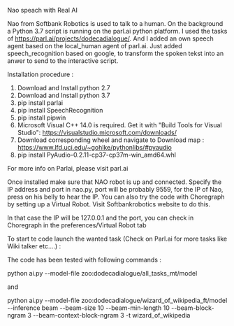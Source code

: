 Nao speach with Real AI

Nao from Softbank Robotics is used to talk to a human.  On the background a Python 3.7 script is running on the parl.ai python platform.  I used the tasks of https://parl.ai/projects/dodecadialogue/​.
And I added an own speech agent based on the local_human agent of parl.ai.  Just added speech_recognition based on google, to transform the spoken tekst into an anwer to send to the interactive script.


Installation procedure :

1. Download and Install python 2.7
2. Download and Install python 3.7
3. pip install parlai
4. pip install SpeechRecognition
5. pip install pipwin
6. Microsoft Visual C++ 14.0 is required. Get it with "Build Tools for Visual Studio": https://visualstudio.microsoft.com/downloads/
7. Download corresponding wheel and navigate to Download map :  https://www.lfd.uci.edu/~gohlke/pythonlibs/#pyaudio
8. pip install PyAudio-0.2.11-cp37-cp37m-win_amd64.whl


For more info on Parlai, please visit parl.ai

Once installed make sure that NAO robot is up and connected. Specify the IP address and port in nao.py, port will be probably 9559, for the IP of Nao, press on his belly to hear the IP.
You can also try the code with Choregraph by setting up a Virtual Robot.  Visit Softbankrobotics website to do this.

In that case the IP will be 127.0.0.1 and the port, you can check in Choregraph in the preferences/Virtual Robot tab


To start te code launch the  wanted task (Check on Parl.ai for more tasks like  Wiki talker etc....) :


The code has been tested with following commands :


python ai.py  --model-file zoo:dodecadialogue/all_tasks_mt/model

and 

python ai.py  --model-file zoo:dodecadialogue/wizard_of_wikipedia_ft/model --inference beam --beam-size 10 --beam-min-length 10 --beam-block-ngram 3 --beam-context-block-ngram 3 -t wizard_of_wikipedia










